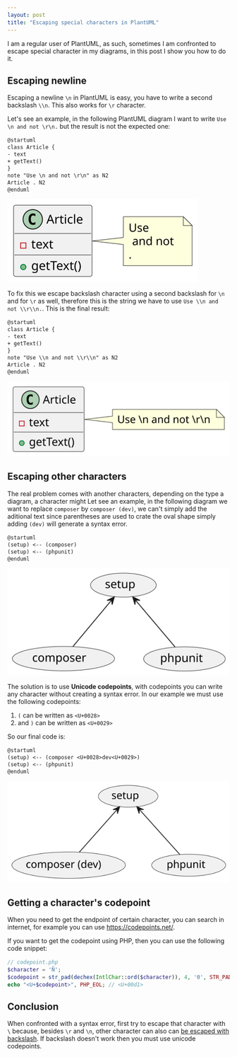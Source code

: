 ```yaml
---
layout: post
title: "Escaping special characters in PlantUML"
---
```

I am a regular user of PlantUML, as such, sometimes I am confronted to escape
special character in my diagrams, in this post I show you how to do it.

## Escaping newline

Escaping a newline `\n` in PlantUML is easy, you have to write a second
backslash `\\n`. This also works for `\r` character.

Let's see an example, in the following PlantUML diagram I want to
write `Use \n and not \r\n.` but the result is not the expected one:

```plantuml
@startuml
class Article {
- text
+ getText()
}
note "Use \n and not \r\n" as N2
Article . N2
@enduml
```

![Article class](/images/plantuml_escaping_1.svg)

To fix this we escape backslash character using a second backslash for `\n` and
for `\r` as well, therefore this is the string we have to
use `Use \\n and not \\r\\n.`. This is the final result:

```plantuml
@startuml
class Article {
- text
+ getText()
}
note "Use \\n and not \\r\\n" as N2
Article . N2
@enduml
```

![Fixed Article class](/images/plantuml_escaping_2.svg)

## Escaping other characters

The real problem comes with another characters, depending on the type a diagram,
a character might Let see an example, in the following diagram we want to
replace `composer` by `composer (dev)`, we can't simply add the aditional text
since parentheses are used to crate the oval shape simply adding `(dev)` will
generate a syntax error.

```plantuml
@startuml
(setup) <-- (composer)
(setup) <-- (phpunit)
@enduml
```

![escaping parentheses](/images/plantuml_escaping_3.svg)

The solution is to use **Unicode codepoints**, with codepoints you can write any
character without creating a syntax error. In our example we must use the
following codepoints:

1. `(` can be written as `<U+0028>`
2. and `)` can be written as `<U+0029>`

So our final code is:

```plantuml
@startuml
(setup) <-- (composer <U+0028>dev<U+0029>)
(setup) <-- (phpunit)
@enduml
```

![escaping parentheses](/images/plantuml_escaping_4.svg)

## Getting a character's codepoint

When you need to get the endpoint of certain character, you can search in
internet, for example you can use <https://codepoints.net/>.

If you want to get the codepoint using PHP, then you can use the following code
snippet:

```php
// codepoint.php
$character = 'Ñ';
$codepoint = str_pad(dechex(IntlChar::ord($character)), 4, '0', STR_PAD_LEFT);
echo "<U+$codepoint>", PHP_EOL; // <U+00d1>
```

## Conclusion

When confronted with a syntax error, first try to escape that character
with `\` because, besides `\r` and `\n`, other character can also can
[be escaped with backslash](https://github.com/plantuml/plantuml/issues/125).
If backslash doesn't work then you must use unicode codepoints.
